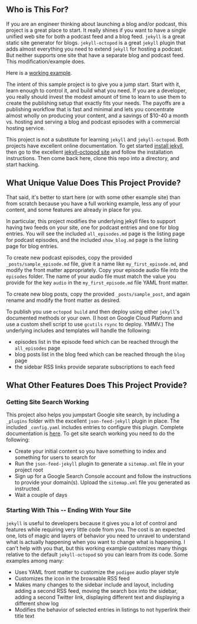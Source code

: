 ## Who is This For?

If you are an engineer thinking about launching a blog and/or podcast, this project is a great place to start. It really shines if you want to have a single unified web site for both a podcast feed and a blog feed. `jekyll` is a great static site generator for blogs. `jekyll-octopod` is a great `jekyll` plugin that adds almost everything you need to extend `jekyll` for hosting a podcast. But neither supports one site that have a separate blog and podcast feed. This modification/example does.

Here is a [working example](http://www.usingreflection.com).

The intent of this sample project is to give you a jump start.  Start with it, learn enough to control it, and build what you need. If you are a developer, you really should invest the modest amount of time to learn to use them to create the publishing setup that exactly fits your needs. The payoffs are a publishing workflow that is fast and minimal and lets you concentrate almost wholly on producing your content, and a savings of $10-40 a month vs. hosting and serving a blog and podcast episodes with a commercial hosting service.

This project is not a substitute for learning `jekyll` and `jekyll-octopod`. Both projects have excellent online documentation. To get started [install jekyll](https://jekyllrb.com/docs/installation/), then go to the excellent [jekyll-octopod site](https://jekyll-octopod.github.io/) and follow the installation instructions. Then come back here, clone this repo into a directory, and start hacking.

## What Unique Value Does This Project Provide?

That said, it's better to start here (or with some other example site) than from scratch because you have a full working example, less any of your content, and some features are already in place for you.

In particular, this project modifies the underlying jekyll files to support having two feeds on your site, one for podcast entries and one for blog entries. You will see the included `all_episodes.md` page is the listing page for podcast episodes, and the included `show_blog.md` page is the listing page for blog entries.

To create new podcast episodes, copy the provided `_posts/sample_episode.md` file, give it a name like `my_first_episode.md`, and modify the front matter appropriately. Copy your episode audio file into the `episodes` folder. The name of your audio file must match the value you provide for the key `audio` in the `my_first_episode.md` file YAML front matter.

To create new blog posts, copy the provided `_posts/sample_post`, and again rename and modify the front matter as desired.

To publish you use `octopod build` and then deploy using either `jekyll`'s documented methods or your own. (I host on Google Cloud Platform and use a custom shell script to use `gcutils` `rsync` to deploy. YMMV.) The underlying includes and templates will handle the following:

* episodes list in the episode feed which can be reached through the `all_episodes` page
* blog posts list in the blog feed which can be reached through the `blog` page
* the sidebar RSS links provide separate subscriptions to each feed

## What Other Features Does This Project Provide?

### Getting Site Search Working

This project also helps you jumpstart Google site search, by including a `_plugins` folder with the excellent `json-feed-jekyll` plugin in place. The included `_config.yaml` includes entries to configure this plugin. Complete documentation is [here](https://github.com/kaishin/json-feed-jekyll). To get site search working you need to do the following:

* Create your initial content so you have something to index and something for users to search for
* Run the `json-feed-jekyll` plugin to generate a `sitemap.xml` file in your project root
* Sign up for a Google Search Console account and follow the instructions to provide your domain(s). Upload the `sitemap.xml` file you generated as instructed.
* Wait a couple of days

### Starting With This -- Ending With Your Site

`jekyll` is useful to developers because it gives you a lot of control and features while requiring very little code from you. The cost is an expected one, lots of magic and layers of behavior you need to unravel to understand what is actually happening when you want to change what is happening. I can't help with you that, but this working example customizes many things relative to the default `jekyll-octopod` so you can learn from its code. Some examples among many:

* Uses YAML front matter to customize the `podigee` audio player style
* Customizes the icon in the browsable RSS feed
* Makes many changes to the sidebar include and layout, including adding a second RSS feed, moving the search box into the sidebar, adding a second Twitter link, displaying different text and displaying a different show log
* Modifies the behavior of selected entries in listings to not hyperlink their title text
